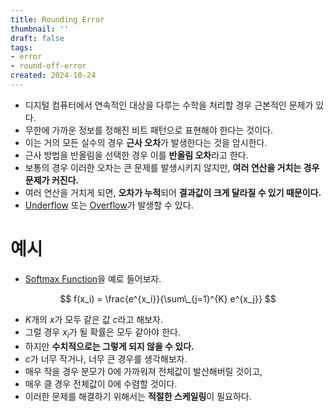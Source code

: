 ```yaml
---
title: Rounding Error
thumbnail: ''
draft: false
tags:
- error
- round-off-error
created: 2024-10-24
---
```


* 디지털 컴퓨터에서 연속적인 대상을 다루는 수학을 처리할 경우 근본적인 문제가 있다.
* 무한에 가까운 정보를 정해진 비트 패턴으로 표현해야 한다는 것이다.
* 이는 거의 모든 실수의 경우 **근사 오차**가 발생한다는 것을 암시한다.
* 근사 방법을 반올림을 선택한 경우 이를 **반올림 오차**라고 한다.
* 보통의 경우 이러한 오차는 큰 문제를 발생시키지 않지만, **여러 연산을 거치는 경우 문제가 커진다.**
* 여러 연산을 거치게 되면, **오차가 누적**되어 **결과값이 크게 달라질 수 있기 때문이다.**
* [Underflow](Underflow.md) 또는 [Overflow](Overflow.md)가 발생할 수 있다.

# 예시

* [Softmax Function](../../Math/Probability%20Theory/Softmax%20Function.md)을 예로 들어보자.

$$
f(x_i) = \frac{e^{x_i}}{\sum\_{j=1}^{K} e^{x_j}}
$$

* $K$개의 $x$가 모두 같은 값 $c$라고 해보자.
* 그럴 경우 $x_i$가 될 확률은 모두 같아야 한다.
* 하지만 **수치적으로는 그렇게 되지 않을 수 있다.**
* $c$가 너무 작거나, 너무 큰 경우를 생각해보자.
* 매우 작을 경우 분모가 0에 가까워져 전체값이 발산해버릴 것이고,
* 매우 클 경우 전체값이 0에 수렴할 것이다.
* 이러한 문제를 해결하기 위해서는 **적절한 스케일링**이 필요하다.
